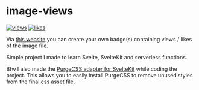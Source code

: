 # image-views

[![views](http://localhost:8888/api/views.svg?id=github.com%2Ferbelion%2Fimage-views)](http://localhost:8888/page/?id=github.com%2Ferbelion%2Fimage-views) [![likes](http://localhost:8888/api/likes.svg?id=github.com%2Ferbelion%2Fimage-views)](http://localhost:8888/api/like?id=github.com%2Ferbelion%2Fimage-views)

Via [this website](https://views.erbek.space) you can create your own badge(s) containing views / likes of the image file.

Simple project I made to learn Svelte, SvelteKit and serverless functions.

Btw I also made the [PurgeCSS adapter for SvelteKit](https://github.com/erbelion/vite-plugin-laravel-purgecss) while coding the project. This allows you to easily install PurgeCSS to remove unused styles from the final css asset file.